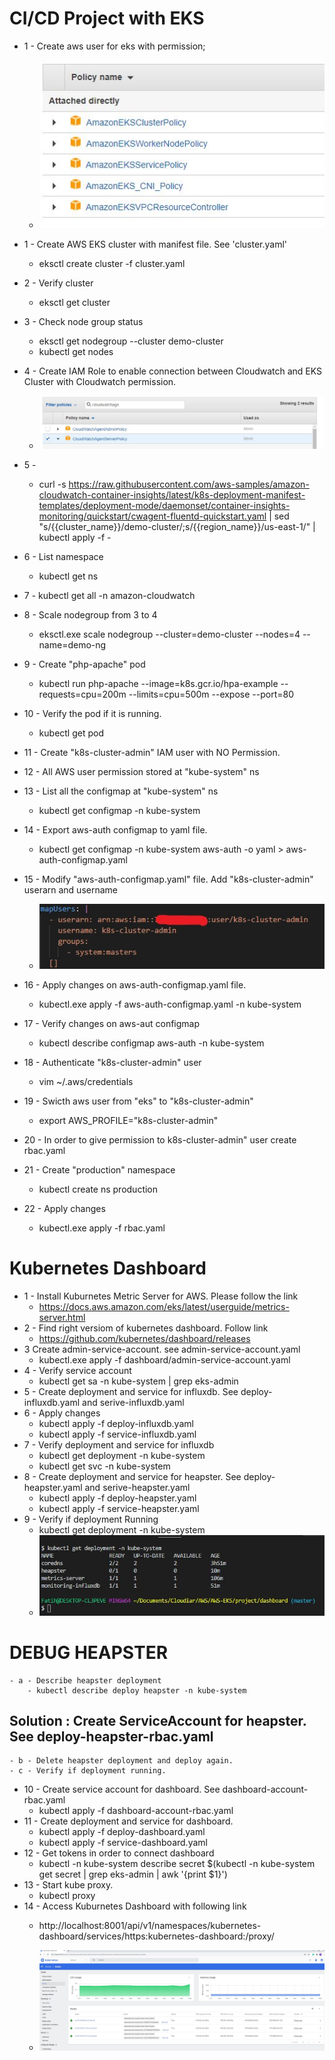 # CI/CD Project with EKS
 - 1 -  Create aws user for eks with permission;
    - ![](eks_user.JPG)
- 1 - Create AWS EKS cluster with manifest file. See 'cluster.yaml'
    - eksctl create cluster -f cluster.yaml
- 2 - Verify cluster
    - eksctl get cluster
- 3 - Check node group status
    - eksctl get nodegroup --cluster demo-cluster
    - kubectl get nodes
- 4 - Create IAM Role to enable connection between Cloudwatch and EKS Cluster with Cloudwatch permission.
    - ![](cloudwatch_role.JPG)

- 5 - 
    - curl -s https://raw.githubusercontent.com/aws-samples/amazon-cloudwatch-container-insights/latest/k8s-deployment-manifest-templates/deployment-mode/daemonset/container-insights-monitoring/quickstart/cwagent-fluentd-quickstart.yaml | sed "s/{{cluster_name}}/demo-cluster/;s/{{region_name}}/us-east-1/" | kubectl apply -f -
- 6 - List namespace
    - kubectl get ns
- 7 - kubectl get all -n amazon-cloudwatch
- 8 - Scale nodegroup from 3 to 4
    - eksctl.exe scale nodegroup --cluster=demo-cluster --nodes=4 --name=demo-ng
- 9 - Create "php-apache" pod
    - kubectl run php-apache --image=k8s.gcr.io/hpa-example --requests=cpu=200m --limits=cpu=500m --expose --port=80
- 10 - Verify the pod if it is running.
    - kubectl get pod
- 11 - Create "k8s-cluster-admin" IAM user with NO Permission.
- 12 - All AWS user permission stored at "kube-system" ns
- 13 - List all the configmap at "kube-system" ns
    - kubectl get configmap -n kube-system
- 14 - Export aws-auth configmap to yaml file.
    - kubectl get configmap -n kube-system aws-auth -o yaml > aws-auth-configmap.yaml
- 15 - Modify "aws-auth-configmap.yaml" file. Add "k8s-cluster-admin" userarn and username
    - ![](aws-auth.jpg)
- 16 - Apply changes on aws-auth-configmap.yaml file.
    - kubectl.exe apply -f aws-auth-configmap.yaml -n kube-system
- 17 - Verify changes on aws-aut configmap
    - kubectl describe configmap aws-auth -n kube-system
- 18 - Authenticate "k8s-cluster-admin" user
    - vim ~/.aws/credentials 
- 19 - Swicth aws user from "eks" to "k8s-cluster-admin"
    - export AWS_PROFILE="k8s-cluster-admin"
- 20 - In order to give permission to k8s-cluster-admin" user create rbac.yaml
- 21 - Create "production" namespace
    - kubectl create ns production
- 22 - Apply changes
    - kubectl.exe apply -f rbac.yaml

# Kubernetes Dashboard
- 1 - Install Kuburnetes Metric Server for AWS. Please follow the link
    - https://docs.aws.amazon.com/eks/latest/userguide/metrics-server.html
- 2 - Find right versiom of kubernetes dashboard. Follow link
    -  https://github.com/kubernetes/dashboard/releases
- 3 Create admin-service-account. see admin-service-account.yaml
    - kubectl.exe apply -f dashboard/admin-service-account.yaml
- 4 - Verify service account
    - kubectl get sa -n kube-system | grep eks-admin
- 5 - Create deployment and service for influxdb. See deploy-influxdb.yaml and serive-influxdb.yaml
- 6 - Apply changes
    - kubectl apply -f deploy-influxdb.yaml
    - kubectl apply -f service-influxdb.yaml
- 7 - Verify deployment and service for influxdb
    - kubectl get deployment -n kube-system
    - kubectl get svc -n kube-system
- 8 - Create deployment and service for heapster. See deploy-heapster.yaml and serive-heapster.yaml
    - kubectl apply -f deploy-heapster.yaml
    - kubectl apply -f service-heapster.yaml
- 9 - Verify if deployment Running
    - kubectl get deployment -n kube-system
    - ![](heapster_error.JPG)
 # DEBUG HEAPSTER
    - a - Describe heapster deployment
        - kubectl describe deploy heapster -n kube-system
 ## Solution : Create ServiceAccount for heapster. See deploy-heapster-rbac.yaml
    - b - Delete heapster deployment and deploy again.
    - c - Verify if deployment running.
- 10 - Create service account for dashboard. See dashboard-account-rbac.yaml
    - kubectl apply -f dashboard-account-rbac.yaml
- 11 - Create deployment and service for dashboard.
    - kubectl apply -f deploy-dashboard.yaml
    - kubectl apply -f service-dashboard.yaml
- 12 - Get tokens in order to connect dashboard
    - kubectl -n kube-system describe secret $(kubectl -n kube-system get secret | grep eks-admin | awk '{print $1}')
- 13 - Start kube proxy.
    - kubectl proxy
- 14 - Access Kuburnetes Dashboard with following link
    - http://localhost:8001/api/v1/namespaces/kubernetes-dashboard/services/https:kubernetes-dashboard:/proxy/

    - ![](dashboard.JPG)